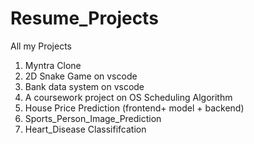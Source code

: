 # Resume_Projects
All my Projects

1. Myntra Clone 
2. 2D Snake Game on vscode
3. Bank data system on vscode
4. A coursework project on OS Scheduling Algorithm
5. House Price Prediction (frontend+ model + backend)
6. Sports_Person_Image_Prediction
7. Heart_Disease Classififcation





